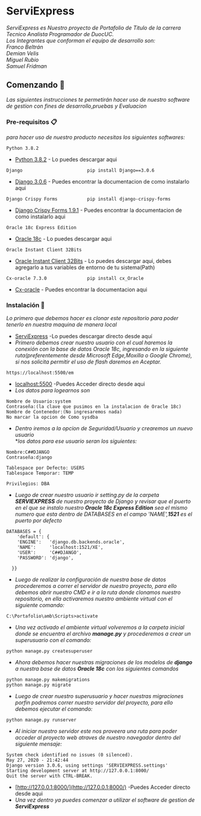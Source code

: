 # ServiExpress
_ServiExpress es Nuestro proyecto de Portafolio de Titulo de la carrera Tecnico Analista Programador de DuocUC._\
_Los Integrantes que conforman el equipo de desarrollo son:_\
_Franco Beltrán_\
_Demian Velis_\
_Miguel Rubio_\
_Samuel Fridman_
## Comenzando 🚀
_Las siguientes instrucciones te permetirán hacer uso de nuestro software de gestion con fines de desarrollo,pruebas y Evaluacion_
### Pre-requisitos 📋
_para hacer uso de nuestro producto necesitas los siguientes softwares:_
```
Python 3.8.2
```
* [Python 3.8.2](https://www.python.org/downloads/release/python-382/) - Lo puedes descargar aqui

```
Django                        pip install Django==3.0.6
```
* [Django 3.0.6](https://www.djangoproject.com/download/) - Puedes encontrar la documentacion de como instalarlo aqui
```
Django Crispy Forms           pip install django-crispy-forms
```
* [Django Crispy Forms 1.9.1](https://django-crispy-forms.readthedocs.io/en/latest/install.html) - Puedes encontrar la documentacion de como instalarlo aqui

```
Oracle 18c Express Edition 
```
* [Oracle 18c](https://www.oracle.com/database/technologies/xe-downloads.html) - Lo puedes descargar aqui
```
Oracle Instant Client 32Bits
```
* [Oracle Instant Client 32Bits](https://www.oracle.com/cl/database/technologies/instant-client/microsoft-windows-32-downloads.html) - Lo puedes descargar aqui, debes agregarlo a tus variables de entorno de tu sistema(Path)
```
Cx-oracle 7.3.0               pip install cx_Oracle
```
* [Cx-oracle](https://pypi.org/project/cx-Oracle/) - Puedes encontrar la documentacion aqui
### Instalación 🔧
_Lo primero que debemos hacer es clonar este repositorio para poder tenerlo en nuestra maquina de manera local_

* [ServiExpress](https://github.com/FrancoBeltranQuezada/Portafolio/archive/master.zip) -Lo puedes descargar directo desde aquí
* _Primero debemos crear nuestro usuario con el cual haremos la conexión con la base de datos Oracle 18c, ingresando en la siguiente ruta(preferentemente desde Microsoft Edge,Moxilla o Google Chrome), si nos solicita permitir el uso de flash daremos en Aceptar._
```
https://localhost:5500/em
```
* [localhost:5500](https://localhost:5500/em) -Puedes Acceder directo desde aqui
* _Los datos para logearnos son_
```
Nombre de Usuario:system
Contraseña:(la clave que pusimos en la instalacion de Oracle 18c)
Nombre de Contenedor:(No ingresaremos nada)
No marcar la opcion de Como sysdba
```
* _Dentro iremos a la opcion de Seguridad/Usuario y crearemos un nuevo usuario_\
*_los datos para ese usuario seran los siguientes:_
```
Nombre:C##DJANGO
Contraseña:django

Tablespace por Defecto: USERS
Tablespace Temporar: TEMP

Privilegios: DBA
```


* _Luego de crear nuestro usuario ir setting.py de la carpeta **SERVIEXPRESS** de nuestro proyecto de Django y revisar que el puerto en el que se instalo nuestro **Oracle 18c Express Edition** sea el mismo numero que esta dentro de DATABASES en el campo 'NAME',**1521** es el puerto por defecto_

```
DATABASES = {
    'default': {
    'ENGINE':   'django.db.backends.oracle',
    'NAME':     'localhost:1521/XE',
    'USER':     'C##DJANGO',
    'PASSWORD': 'django',
    
  }}
```
* _Luego de realizar la configuración de nuestra base de datos procederemos a correr el servidor de nuestro proyecto, para ello debemos abrir nuestro CMD e ir a la ruta donde clonamos nuestro repositorio, en ella activaremos nuestro ambiente virtual con el siguiente comando:_
```
C:\Portafolio\amb\Scripts>activate
```
* _Una vez activado el ambiente virtual volveremos a la carpeta inicial donde se encuentra el archivo **manage.py** y procederemos a crear un superusuario con el comando:_

```
python manage.py createsuperuser
```

* _Ahora debemos hacer nuestras migraciones de los modelos de **django** a nuestra base de datos **Oracle 18c** con los siguientes comandos_
```
python manage.py makemigrations
python manage.py migrate
```

* _Luego de crear nuestro superusuario y hacer nuestras migraciones porfin podremos correr nuestro servidor del proyecto, para ello debemos ejecutar el comando:_
```
python manage.py runserver
```
* _Al iniciar nuestro servidor este nos proveera una ruta para poder acceder al proyecto web atraves de nuestro navegador dentro del siguiente mensaje:_
```
System check identified no issues (0 silenced).
May 27, 2020 - 21:42:44
Django version 3.0.6, using settings 'SERVIEXPRESS.settings'
Starting development server at http://127.0.0.1:8000/
Quit the server with CTRL-BREAK.
```
* [http://127.0.0.1:8000/](http://127.0.0.1:8000/) -Puedes Acceder directo desde aqui
* _Una vez dentro ya puedes comenzar a utilizar el software de gestion de **ServiExpress**_

